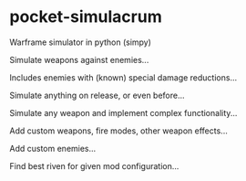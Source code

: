 # pocket-simulacrum
Warframe simulator in python (simpy)

Simulate weapons against enemies...

Includes enemies with (known) special damage reductions...

Simulate anything on release, or even before...

Simulate any weapon and implement complex functionality...

Add custom weapons, fire modes, other weapon effects...

Add custom enemies...

Find best riven for given mod configuration...

